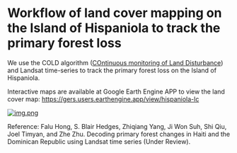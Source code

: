 # Workflow of land cover mapping on the Island of Hispaniola to track the primary forest loss
We use the COLD algorithm ([COntinuous monitoring of Land Disturbance](https://www.sciencedirect.com/science/article/pii/S0034425719301002)) and Landsat time-series to track the primary forest loss on the Island of Hispaniola. 

Interactive maps are available at Google Earth Engine APP to view the land cover map: https://gers.users.earthengine.app/view/hispaniola-lc

[![img.png](image/GEE_ui.png)](https://gers.users.earthengine.app/view/hispaniola-lc)

Reference:
Falu Hong, S. Blair Hedges, Zhiqiang Yang, Ji Won Suh, Shi Qiu, Joel Timyan, and Zhe Zhu. Decoding primary forest changes in Haiti and the Dominican Republic using Landsat time series (Under Review).
